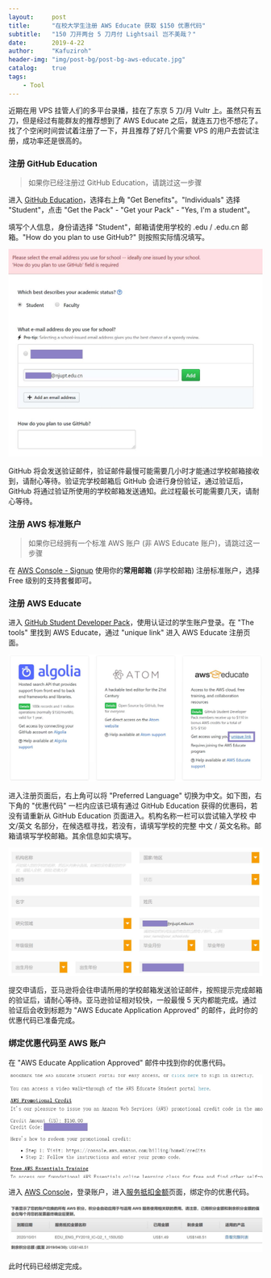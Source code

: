 ```yaml
---
layout:     post
title:      "在校大学生注册 AWS Educate 获取 $150 优惠代码"
subtitle:   "150 刀开两台 5 刀月付 Lightsail 岂不美哉？"
date:       2019-4-22
author:     "Kafuziroh"
header-img: "img/post-bg/post-bg-aws-educate.jpg"
catalog:    true
tags:
    - Tool
---
```


近期在用 VPS 挂管人们的多平台录播，挂在了东京 5 刀/月 Vultr 上。虽然只有五刀，但是经过有能群友的推荐想到了 AWS Educate 之后，就连五刀也不想花了。找了个空闲时间尝试着注册了一下，并且推荐了好几个需要 VPS 的用户去尝试注册，成功率还是很高的。

### 注册 GitHub Education

> 如果你已经注册过 GitHub Education，请跳过这一步骤

进入 [GitHub Education](https://education.github.com/)，选择右上角 "Get Benefits"。"Individuals" 选择 "Student"，点击 "Get the Pack" - "Get your Pack" - "Yes, I'm a student"。

填写个人信息，身份请选择 "Student"，邮箱请使用学校的 .edu / .edu.cn 邮箱。"How do you plan to use GitHub?" 则按照实际情况填写。

![GitHub Education](/img/in-post/190422/github-education.jpg)

GitHub 将会发送验证邮件，验证邮件最慢可能需要几小时才能通过学校邮箱接收到，请耐心等待。验证完学校邮箱后 GitHub 会进行身份验证，通过验证后，GitHub 将通过验证所使用的学校邮箱发送通知。此过程最长可能需要几天，请耐心等待。

### 注册 AWS 标准账户

> 如果你已经拥有一个标准 AWS 账户 (非 AWS Educate 账户)，请跳过这一步骤

在 [AWS Console - Signup](https://portal.aws.amazon.com/billing/signup#/start) 使用你的**常用邮箱** (非学校邮箱) 注册标准账户，选择 Free 级别的支持套餐即可。

### 注册 AWS Educate

进入 [GitHub Student Developer Pack](https://education.github.com/pack/offers)，使用认证过的学生账户登录。在 "The tools" 里找到 AWS Educate，通过 "unique link" 进入 AWS Educate 注册页面。

![AWSEdu Unique Link](/img/in-post/190422/awsedu-unique-link.jpg)

进入注册页面后，右上角可以将 "Preferred Language" 切换为中文。如下图，右下角的 "优惠代码" 一栏内应该已填有通过 GitHub Education 获得的优惠码，若没有请重新从 GitHub Education 页面进入。机构名称一栏可以尝试输入学校 中文/英文 名部分，在候选框寻找，若没有，请填写学校的完整 中文 / 英文名称。邮箱请填写学校邮箱。其余信息如实填写。

![AWSEdu Signup](/img/in-post/190422/awsedu-signup.jpg)

提交申请后，亚马逊将会往申请所用的学校邮箱发送验证邮件，按照提示完成邮箱的验证后，请耐心等待。亚马逊验证相对较快，一般最慢 5 天内都能完成。通过验证后会收到标题为 "AWS Educate Application Approved" 的邮件，此时你的优惠代码已准备完成。

### 绑定优惠代码至 AWS 账户

在 "AWS Educate Application Approved" 邮件中找到你的优惠代码。

![AWSEdu Code](/img/in-post/190422/awsedu-code.jpg)

进入 [AWS Console](https://console.aws.amazon.com/console/home)，登录账户，进入[服务抵扣金额](https://console.aws.amazon.com/billing/home?#/credits)页面，绑定你的优惠代码。

![AWSEdu Credit](/img/in-post/190422/awsedu-credit.jpg)

此时代码已经绑定完成。